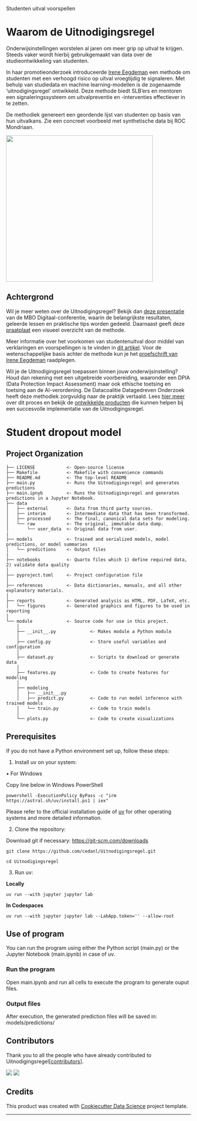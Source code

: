 Studenten uitval voorspellen

# Waarom de Uitnodigingsregel
Onderwijsinstellingen worstelen al jaren om meer grip op uitval te krijgen. Steeds vaker wordt hierbij gebruikgemaakt van data over de studieontwikkeling van studenten.

In haar promotieonderzoek introduceerde [Irene Eegdeman](https://www.linkedin.com/in/irene-eegdeman-1b0a6b25) een methode om studenten met een verhoogd risico op uitval 
vroegtijdig te signaleren. Met behulp van studiedata en machine learning-modellen is de zogenaamde ‘uitnodigingsregel’ ontwikkeld.
Deze methode biedt SLB’ers en mentoren een signaleringssysteem om uitvalpreventie en -interventies effectiever in te zetten.

De methodiek genereert een geordende lijst van studenten op basis van hun uitvalkans. Zie een concreet voorbeeld met synthetische data bij ROC Mondriaan.

<img src="references/Afbeelding1.png" width="400">


## Achtergrond
Wil je meer weten over de Uitnodigingsregel? Bekijk dan [deze presentatie](https://datagedrevenonderzoekmbo.nl/wp-content/uploads/2023/09/Presentatie-MBO-Digitaal.pdf) van de MBO Digitaal-conferentie, waarin de belangrijkste resultaten, geleerde lessen en praktische tips worden gedeeld. Daarnaast geeft deze [praatplaat](https://datagedrevenonderzoekmbo.nl/wp-content/uploads/2023/09/Praatplaat-Methode-EegdemanV2-1-scaled.jpg) een visueel overzicht van de methode.

Meer informatie over het voorkomen van studentenuitval door middel van verklaringen en voorspellingen is te vinden in [dit artikel](https://www.onderwijskennis.nl/kennisbank/studentenuitval-voorkomen-door-verklaren-en-voorspellen). Voor de wetenschappelijke basis achter de methode kun je het [proefschrift van Irene Eegdeman](https://research.vu.nl/en/publications/enhancing-study-success-in-dutch-vocational-education) raadplegen.

Wil je de Uitnodigingsregel toepassen binnen jouw onderwijsinstelling? Houd dan rekening met een uitgebreide voorbereiding, waaronder een DPIA (Data Protection Impact Assessment) maar ook ethische toetsing en toetsing aan de AI-verordening. De Datacoalitie Datagedreven Onderzoek heeft deze methodiek zorgvuldig naar de praktijk vertaald. Lees [hier meer](https://datagedrevenonderzoekmbo.nl/category/themas/voorspelmodel) over dit proces en bekijk de [ontwikkelde producten](https://datagedrevenonderzoekmbo.nl/themas/voorspelmodel/praktijkpilot-de-uitnodigingsregel) die kunnen helpen bij een succesvolle implementatie van de Uitnodigingsregel.


# Student dropout model

## Project Organization

```
├── LICENSE            <- Open-source license
├── Makefile           <- Makefile with convenience commands
├── README.md          <- The top-level README
├── main.py            <- Runs the Uitnodigingsregel and generates predictions
├── main.ipnyb         <- Runs the Uitnodigingsregel and generates predictions in a Jupyter Notebook.
├── data
│   ├── external       <- Data from third party sources.
│   ├── interim        <- Intermediate data that has been transformed.
│   ├── processed      <- The final, canonical data sets for modeling.
│   └── raw            <- The original, immutable data dump.
│       └── user_data  <- Original data from user.
|
├── models             <- Trained and serialized models, model predictions, or model summaries
│   └── predictions    <- Output files
|
├── notebooks          <- Quarto files which 1) define required data, 2) validate data quality
│
├── pyproject.toml     <- Project configuration file 
│
├── references         <- Data dictionaries, manuals, and all other explanatory materials.
│
├── reports            <- Generated analysis as HTML, PDF, LaTeX, etc.
│   └── figures        <- Generated graphics and figures to be used in reporting
│
└── module             <- Source code for use in this project.
    │
    ├── __init__.py             <- Makes module a Python module
    │
    ├── config.py               <- Store useful variables and configuration
    │
    ├── dataset.py              <- Scripts to download or generate data
    │
    ├── features.py             <- Code to create features for modeling
    │
    ├── modeling                
    │   ├── __init__.py 
    │   ├── predict.py          <- Code to run model inference with trained models          
    │   └── train.py            <- Code to train models
    │
    └── plots.py                <- Code to create visualizations
```
## Prerequisites
If you do not have a Python environment set up, follow these steps:
1. Install uv on your system:

• For Windows

Copy line below in Windows PowerShell
```
powershell -ExecutionPolicy ByPass -c "irm https://astral.sh/uv/install.ps1 | iex"
```
Please refer to the official installation guide of [uv](https://docs.astral.sh/uv/getting-started/installation/) for other operating systems and more detailed information.

2. Clone the repository:

Download git if necessary: https://git-scm.com/downloads
```
git clone https://github.com/cedanl/Uitnodigingsregel.git

cd Uitnodigingsregel
```

3. Run uv:

**Locally**

```
uv run --with jupyter jupyter lab
```

**In Codespaces**
```
uv run --with jupyter jupyter lab --LabApp.token='' --allow-root
```

## Use of program
You can run the program using either the Python script (main.py) or the Jupyter Notebook (main.ipynb) in case of uv.


### Run the program
Open main.ipynb and run all cells to execute the program to generate ouput files.


### Output files
After execution, the generated prediction files will be saved in:
models/predictions/


## Contributors
Thank you to all the people who have already contributed to Uitnodigingsregel[[contributors](https://github.com/cedanl/Uitnodigingsregel/graphs/contributors)].

[![](https://github.com/tin900.png?size=50)](https://github.com/tin900)
[![](https://github.com/MondriaanBI.png?size=50)](https://github.com/MondriaanBI)


## Credits
This product was created with [Cookiecutter Data Science](https://github.com/drivendataorg/cookiecutter-data-science) project template.

--------

